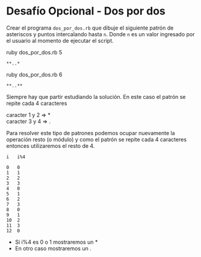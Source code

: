 # Desafío Opcional - Dos por dos

Crear el programa ```dos_por_dos.rb``` que dibuje el siguiente patrón de asteriscos y puntos intercalando hasta ```n```. Donde ```n``` es un valor ingresado por el usuario al momento de ejecutar el script.

ruby dos_por_dos.rb 5

    **..*

ruby dos_por_dos.rb 6

    **..**
     

Siempre hay que partir estudiando la solución. En este caso el patrón se repite cada 4 caracteres

caracter 1 y 2 => \*<br>
caracter 3 y 4 => .

Para resolver este tipo de patrones podemos ocupar nuevamente la operación resto (o módulo) y como el patrón se repite cada 4 caracteres entonces utilizaremos el resto de 4.

    i   i%4
    
    0   0
    1   1
    2   2
    3   3
    4   0
    5   1
    6   2
    7   3
    8   0
    9   1
    10  2
    11  3
    12  0

- Si i%4 es 0 o 1 mostraremos un \*
- En otro caso mostraremos un .
